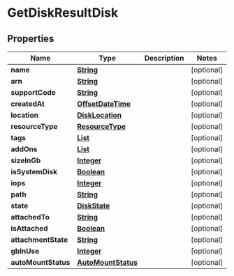 

# GetDiskResultDisk


## Properties

| Name | Type | Description | Notes |
|------------ | ------------- | ------------- | -------------|
|**name** | [**String**](String.md) |  |  [optional] |
|**arn** | [**String**](String.md) |  |  [optional] |
|**supportCode** | [**String**](String.md) |  |  [optional] |
|**createdAt** | [**OffsetDateTime**](OffsetDateTime.md) |  |  [optional] |
|**location** | [**DiskLocation**](DiskLocation.md) |  |  [optional] |
|**resourceType** | [**ResourceType**](ResourceType.md) |  |  [optional] |
|**tags** | [**List**](List.md) |  |  [optional] |
|**addOns** | [**List**](List.md) |  |  [optional] |
|**sizeInGb** | [**Integer**](Integer.md) |  |  [optional] |
|**isSystemDisk** | [**Boolean**](Boolean.md) |  |  [optional] |
|**iops** | [**Integer**](Integer.md) |  |  [optional] |
|**path** | [**String**](String.md) |  |  [optional] |
|**state** | [**DiskState**](DiskState.md) |  |  [optional] |
|**attachedTo** | [**String**](String.md) |  |  [optional] |
|**isAttached** | [**Boolean**](Boolean.md) |  |  [optional] |
|**attachmentState** | [**String**](String.md) |  |  [optional] |
|**gbInUse** | [**Integer**](Integer.md) |  |  [optional] |
|**autoMountStatus** | [**AutoMountStatus**](AutoMountStatus.md) |  |  [optional] |



